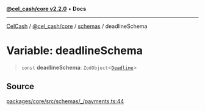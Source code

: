 [**@cel_cash/core v2.2.0**](../../README.md) • **Docs**

***

[CelCash](../../../../packages.md) / [@cel\_cash/core](../../README.md) / [schemas](../README.md) / deadlineSchema

# Variable: deadlineSchema

> `const` **deadlineSchema**: `ZodObject`\<[`Deadline`](../../types/type-aliases/Deadline.md)\>

## Source

[packages/core/src/schemas/\_/payments.ts:44](https://github.com/Pyxlab/celcash/blob/9e2eeefc75067a4b86d18d5bb144eb4446f097c2/packages/core/src/schemas/_/payments.ts#L44)
